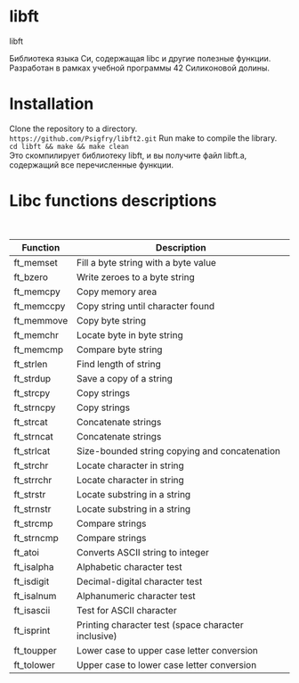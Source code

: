 # libft
libft

Библиотека языка Си, содержащая libc и другие полезные функции. Разработан в рамках учебной программы 42 Силиконовой долины.

# Installation
Clone the repository to a directory.</br>
```https://github.com/Psigfry/libft2.git```
Run make to compile the library.</br>
```cd libft && make && make clean```</br>
Это скомпилирует библиотеку libft, и вы получите файл libft.a, содержащий все перечисленные функции.
# Libc functions descriptions
</br>

| Function | Description |
| -------- | ----------- |
| ft_memset | Fill a byte string with a byte value |
| ft_bzero | Write zeroes to a byte string |
| ft_memcpy | Copy memory area |
| ft_memccpy | Copy string until character found |
| ft_memmove | Copy byte string |
| ft_memchr | Locate byte in byte string |
| ft_memcmp | Compare byte string |
| ft_strlen | Find length of string |
| ft_strdup | Save a copy of a string |
| ft_strcpy | Copy strings |
| ft_strncpy | Copy strings |
| ft_strcat | Concatenate strings |
| ft_strncat | Concatenate strings |
| ft_strlcat | Size-bounded string copying and concatenation |
| ft_strchr | Locate character in string |
| ft_strrchr | Locate character in string |
| ft_strstr | Locate substring in a string |
| ft_strnstr | Locate substring in a string |
| ft_strcmp | Compare strings |
| ft_strncmp | Compare strings |
| ft_atoi | Converts ASCII string to integer |
| ft_isalpha | Alphabetic character test |
| ft_isdigit | Decimal-digital character test |
| ft_isalnum | Alphanumeric character test |
| ft_isascii | Test for ASCII character |
| ft_isprint | Printing character test (space character inclusive) |
| ft_toupper | Lower case to upper case letter conversion |
| ft_tolower | Upper case to lower case letter conversion |
